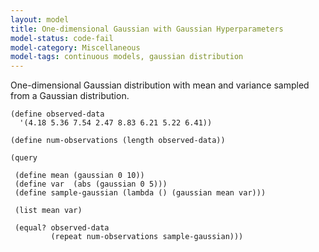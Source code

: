 ```yaml
---
layout: model
title: One-dimensional Gaussian with Gaussian Hyperparameters
model-status: code-fail
model-category: Miscellaneous
model-tags: continuous models, gaussian distribution
---
```


One-dimensional Gaussian distribution with mean and variance
sampled from a Gaussian distribution.

    (define observed-data
      '(4.18 5.36 7.54 2.47 8.83 6.21 5.22 6.41))
    
    (define num-observations (length observed-data))
    
    (query
    
     (define mean (gaussian 0 10))
     (define var  (abs (gaussian 0 5)))
     (define sample-gaussian (lambda () (gaussian mean var)))
    
     (list mean var)
    
     (equal? observed-data
             (repeat num-observations sample-gaussian)))

